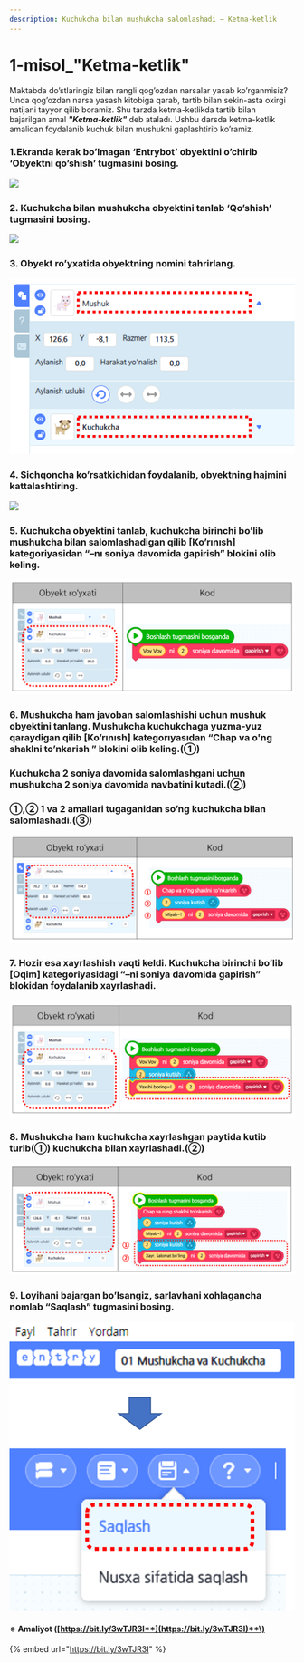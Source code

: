```yaml
---
description: Kuchukcha bilan mushukcha salomlashadi – Ketma-ketlik
---
```


# 1-misol\_"Ketma-ketlik"

Maktabda do’stlaringiz bilan rangli qog’ozdan narsalar yasab ko’rganmisiz? Unda qog’ozdan narsa yasash kitobiga qarab, tartib bilan sekin-asta oxirgi natijani tayyor qilib boramiz. Shu tarzda ketma-ketlikda tartib bilan bajarilgan amal _**"Ketma-ketlik"**_ deb ataladı. Ushbu darsda ketma-ketlik amalidan foydalanib kuchuk bilan mushukni gaplashtirib ko’ramiz.

### 1.Ekranda kerak bo’lmagan ‘Entrybot’ obyektini o’chirib ‘Obyektni qo’shish’ tugmasini bosing.

![](.gitbook/assets/001_001.png)

### 2. Kuchukcha bilan mushukcha obyektini tanlab ‘Qo’shish’ tugmasini bosing.

![](.gitbook/assets/001_002.png)

### 3. Obyekt ro’yxatida obyektning nomini tahrirlang.

![](.gitbook/assets/001_003.png)

### 4. Sichqoncha ko’rsatkichidan foydalanib, obyektning hajmini kattalashtiring.

![](.gitbook/assets/001_004.png)

### 5. Kuchukcha obyektini tanlab, kuchukcha birinchi bo’lib mushukcha bilan salomlashadigan qilib \[Ko’rınısh\] kategoriyasidan “–nı soniya davomida gapirish” blokini olib keling. 

![](.gitbook/assets/001_006.png)

### 6. Mushukcha ham javoban salomlashishi uchun mushuk obyektini tanlang. Mushukcha kuchukchaga yuzma-yuz qaraydigan qilib \[Ko’rınısh\] kategorıyasıdan “Chap va o'ng shaklni to’nkarish ” blokini olib keling.\(①\)

### Kuchukcha 2 soniya davomida salomlashgani uchun mushukcha 2 soniya davomida navbatini kutadi.\(②\)

### ①,② 1 va 2 amallari tugaganidan so’ng kuchukcha bilan salomlashadi.\(③\)

![](.gitbook/assets/001_007.png)

### 7. Hozir esa xayrlashish vaqti keldi. Kuchukcha birinchi bo’lib \[Oqim\] kategoriyasidagi “–ni soniya davomida gapirish” blokidan foydalanib xayrlashadi.

![](.gitbook/assets/001_008.png)

### 8. Mushukcha ham kuchukcha xayrlashgan paytida kutib turib\(①\) kuchukcha bilan xayrlashadi.\(②\)

![](.gitbook/assets/001_009.png)

### 9. Loyihani bajargan bo’lsangiz, sarlavhani xohlagancha nomlab “Saqlash” tugmasini bosing.

![](.gitbook/assets/001_010.png)

####  ※ A**maliyot \(**[**https://bit.ly/3wTJR3I**](https://bit.ly/3wTJR3I)**\)**

{% embed url="https://bit.ly/3wTJR3I" %}





